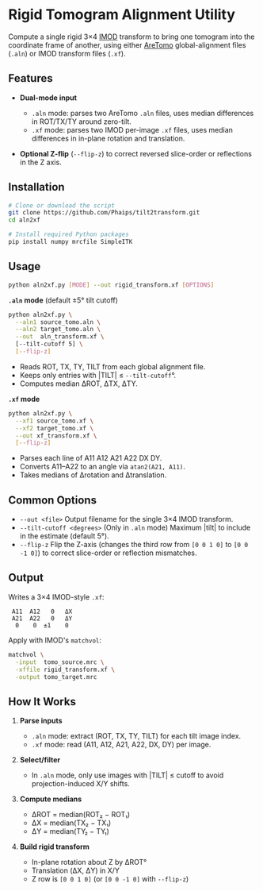 # Rigid Tomogram Alignment Utility

Compute a single rigid 3×4 [IMOD](https://bio3d.colorado.edu/imod/) transform to bring one tomogram into the coordinate frame of another, using either [AreTomo](https://github.com/czimaginginstitute/AreTomo3) global-alignment files (`.aln`) or IMOD transform files (`.xf`).

## Features

* **Dual-mode input**

  * `.aln` mode: parses two AreTomo `.aln` files, uses median differences in ROT/TX/TY around zero-tilt.
  * `.xf` mode: parses two IMOD per-image `.xf` files, uses median differences in in-plane rotation and translation.
* **Optional Z-flip** (`--flip-z`) to correct reversed slice-order or reflections in the Z axis.

## Installation

```bash
# Clone or download the script
git clone https://github.com/Phaips/tilt2transform.git
cd aln2xf

# Install required Python packages
pip install numpy mrcfile SimpleITK
```

## Usage

```bash
python aln2xf.py [MODE] --out rigid_transform.xf [OPTIONS]
```

**`.aln` mode** (default ±5° tilt cutoff)

```bash
python aln2xf.py \
  --aln1 source_tomo.aln \
  --aln2 target_tomo.aln \
  --out  aln_transform.xf \
  [--tilt-cutoff 5] \
  [--flip-z]
```

* Reads ROT, TX, TY, TILT from each global alignment file.
* Keeps only entries with |TILT| ≤ `--tilt-cutoff`°.
* Computes median ΔROT, ΔTX, ΔTY.

**`.xf` mode**

```bash
python aln2xf.py \
  --xf1 source_tomo.xf \
  --xf2 target_tomo.xf \
  --out xf_transform.xf \
  [--flip-z]
```

* Parses each line of A11 A12 A21 A22 DX DY.
* Converts A11–A22 to an angle via `atan2(A21, A11)`.
* Takes medians of Δrotation and Δtranslation.

## Common Options

* `--out <file>`
  Output filename for the single 3×4 IMOD transform.
* `--tilt-cutoff <degrees>`
  (Only in `.aln` mode) Maximum |tilt| to include in the estimate (default 5°).
* `--flip-z`
  Flip the Z-axis (changes the third row from `[0 0 1 0]` to `[0 0 -1 0]`) to correct slice-order or reflection mismatches.

## Output

Writes a 3×4 IMOD-style `.xf`:

```text
 A11  A12   0   ΔX
 A21  A22   0   ΔY
  0    0  ±1    0
```

Apply with IMOD's `matchvol`:

```bash
matchvol \
  -input  tomo_source.mrc \
  -xffile rigid_transform.xf \
  -output tomo_target.mrc
```

## How It Works

1. **Parse inputs**

   * `.aln` mode: extract (ROT, TX, TY, TILT) for each tilt image index.
   * `.xf` mode: read (A11, A12, A21, A22, DX, DY) per image.

2. **Select/filter**
   * In `.aln` mode, only use images with |TILT| ≤ cutoff to avoid projection-induced X/Y shifts.

3. **Compute medians**
   * ΔROT = median(ROT₂ − ROT₁)
   * ΔX   = median(TX₂ − TX₁)
   * ΔY   = median(TY₂ − TY₁)

4. **Build rigid transform**
   * In-plane rotation about Z by ΔROT°
   * Translation (ΔX, ΔY) in X/Y
   * Z row is `[0 0 1 0]` (or `[0 0 -1 0]` with `--flip-z`)
